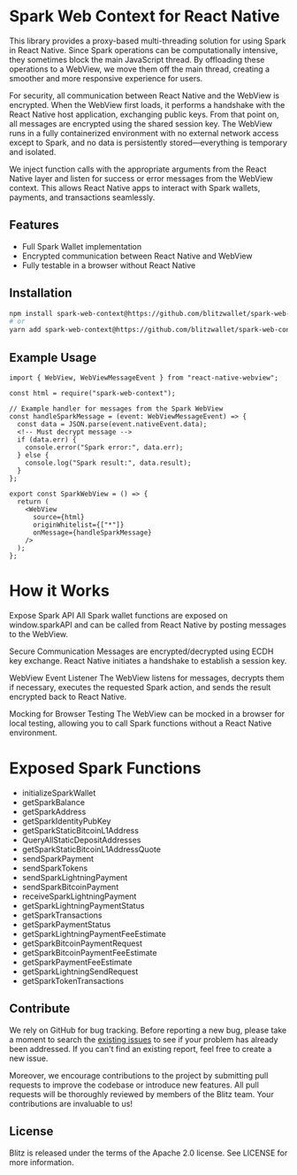 # Spark Web Context for React Native

This library provides a proxy-based multi-threading solution for using Spark in React Native. Since Spark operations can be computationally intensive, they sometimes block the main JavaScript thread. By offloading these operations to a WebView, we move them off the main thread, creating a smoother and more responsive experience for users.

For security, all communication between React Native and the WebView is encrypted. When the WebView first loads, it performs a handshake with the React Native host application, exchanging public keys. From that point on, all messages are encrypted using the shared session key. The WebView runs in a fully containerized environment with no external network access except to Spark, and no data is persistently stored—everything is temporary and isolated.

We inject function calls with the appropriate arguments from the React Native layer and listen for success or error messages from the WebView context. This allows React Native apps to interact with Spark wallets, payments, and transactions seamlessly.

## Features

- Full Spark Wallet implementation
- Encrypted communication between React Native and WebView
- Fully testable in a browser without React Native

## Installation

```bash
npm install spark-web-context@https://github.com/blitzwallet/spark-web-context.git
# or
yarn add spark-web-context@https://github.com/blitzwallet/spark-web-context.git

```

## Example Usage

```
import { WebView, WebViewMessageEvent } from "react-native-webview";

const html = require("spark-web-context");

// Example handler for messages from the Spark WebView
const handleSparkMessage = (event: WebViewMessageEvent) => {
  const data = JSON.parse(event.nativeEvent.data);
  <!-- Must decrypt message -->
  if (data.err) {
    console.error("Spark error:", data.err);
  } else {
    console.log("Spark result:", data.result);
  }
};

export const SparkWebView = () => {
  return (
    <WebView
      source={html}
      originWhitelist={["*"]}
      onMessage={handleSparkMessage}
    />
  );
};
```

# How it Works

Expose Spark API
All Spark wallet functions are exposed on window.sparkAPI and can be called from React Native by posting messages to the WebView.

Secure Communication
Messages are encrypted/decrypted using ECDH key exchange. React Native initiates a handshake to establish a session key.

WebView Event Listener
The WebView listens for messages, decrypts them if necessary, executes the requested Spark action, and sends the result encrypted back to React Native.

Mocking for Browser Testing
The WebView can be mocked in a browser for local testing, allowing you to call Spark functions without a React Native environment.

# Exposed Spark Functions

- initializeSparkWallet
- getSparkBalance
- getSparkAddress
- getSparkIdentityPubKey
- getSparkStaticBitcoinL1Address
- QueryAllStaticDepositAddresses
- getSparkStaticBitcoinL1AddressQuote
- sendSparkPayment
- sendSparkTokens
- sendSparkLightningPayment
- sendSparkBitcoinPayment
- receiveSparkLightningPayment
- getSparkLightningPaymentStatus
- getSparkTransactions
- getSparkPaymentStatus
- getSparkLightningPaymentFeeEstimate
- getSparkBitcoinPaymentRequest
- getSparkBitcoinPaymentFeeEstimate
- getSparkPaymentFeeEstimate
- getSparkLightningSendRequest
- getSparkTokenTransactions

## Contribute

We rely on GitHub for bug tracking. Before reporting a new bug, please take a moment to search the <a href='https://github.com/BlitzWallet/spark-web-context/issues'>existing issues</a> to see if your problem has already been addressed. If you can't find an existing report, feel free to create a new issue.

Moreover, we encourage contributions to the project by submitting pull requests to improve the codebase or introduce new features. All pull requests will be thoroughly reviewed by members of the Blitz team. Your contributions are invaluable to us!

## License

Blitz is released under the terms of the Apache 2.0 license. See LICENSE for more information.
